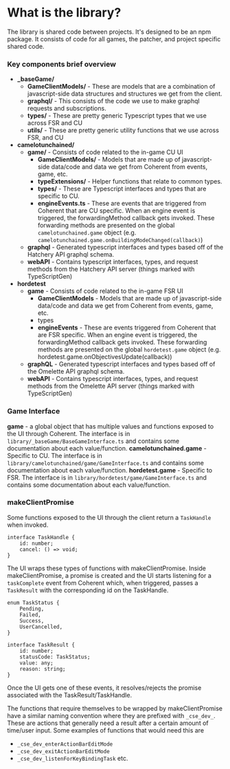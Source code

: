 # What is the library?
The library is shared code between projects. It's designed to be an npm package. It consists of code for all games, the patcher, and project specific shared code.

### Key components brief overview
* **_baseGame/**
	* **GameClientModels/** - These are models that are a combination of javascript-side data structures and structures we get from the client.
	* **graphql/** - This consists of the code we use to make graphql requests and subscriptions.
	* **types/** - These are pretty generic Typescript types that we use across FSR and CU
	* **utils/** - These are pretty generic utility functions that we use across FSR, and CU
* **camelotunchained/**
	* **game/** - Consists of code related to the in-game CU UI
		* **GameClientModels/** - Models that are made up of javascript-side data/code and data we get from Coherent from events, game, etc.
		* **typeExtensions/** - Helper functions that relate to common types.
		* **types/** - These are Typescript interfaces and types that are specific to CU.
		* **engineEvents.ts** - These are events that are triggered from Coherent that are CU specific. When an engine event is triggered, the forwardingMethod callback gets invoked. These forwarding methods are presented on the global `camelotunchained.game` object (e.g. `camelotunchained.game.onBuildingModeChanged(callback)`)
	* **graphql** - Generated typescript interfaces and types based off of the Hatchery API graphql schema.
	* **webAPI** - Contains typescript interfaces, types, and request methods from the Hatchery API server (things marked with TypeScriptGen) 
* **hordetest**
	* **game** - Consists of code related to the in-game FSR UI
		* **GameClientModels** - Models that are made up of javascript-side data/code and data we get from Coherent from events, game, etc.
		* types
		* **engineEvents** - These are events triggered from Coherent that are FSR specific. When an engine event is triggered, the forwardingMethod callback gets invoked. These forwarding methods are presented on the global `hordetest.game` object (e.g. hordetest.game.onObjectivesUpdate(callback))
	* **graphQL** - Generated typescript interfaces and types based off of the Omelette API graphql schema.
	* **webAPI** - Contains typescript interfaces, types, and request methods from the Omelette API server (things marked with TypeScriptGen)


### Game Interface

**game** - a global object that has multiple values and functions exposed to the UI through Coherent. The interface is in `library/_baseGame/BaseGameInterface.ts` and contains some documentation about each value/function.
**camelotunchained.game** - Specific to CU. The interface is in `library/camelotunchained/game/GameInterface.ts` and contains some documentation about each value/function.
**hordetest.game** - Specific to FSR. The interface is in `library/hordetest/game/GameInterface.ts` and contains some documentation about each value/function.

### makeClientPromise

Some functions exposed to the UI through the client return a `TaskHandle` when invoked.
```
interface TaskHandle {
	id: number;
	cancel: () => void;
}
```

The UI wraps these types of functions with makeClientPromise. Inside makeClientPromise, a promise is created and the UI starts listening for a `taskComplete` event from Coherent which, when triggered, passes a `TaskResult` with the corresponding id on the TaskHandle.

```
enum TaskStatus {
	Pending,
	Failed,
	Success,
	UserCancelled,
}

interface TaskResult {
	id: number;
	statusCode: TaskStatus;
	value: any;
	reason: string;
}
```

Once the UI gets one of these events, it resolves/rejects the promise associated with the TaskResult/TaskHandle.

The functions that require themselves to be wrapped by makeClientPromise have a similar naming convention where they are prefixed with `_cse_dev_`. These are actions that generally need a result after a certain amount of time/user input. Some examples of functions that would need this are
* `_cse_dev_enterActionBarEditMode`
* `_cse_dev_exitActionBarEditMode`
* `_cse_dev_listenForKeyBindingTask`
etc.